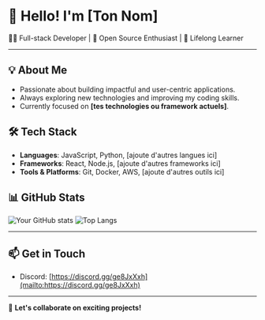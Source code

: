 # 👋 Hello! I'm [Ton Nom]

👨‍💻 Full-stack Developer | 🚀 Open Source Enthusiast | 🌱 Lifelong Learner

---

## 💡 About Me

- Passionate about building impactful and user-centric applications.
- Always exploring new technologies and improving my coding skills.
- Currently focused on **[tes technologies ou framework actuels]**.

## 🛠️ Tech Stack

- **Languages**: JavaScript, Python, [ajoute d'autres langues ici]
- **Frameworks**: React, Node.js, [ajoute d'autres frameworks ici]
- **Tools & Platforms**: Git, Docker, AWS, [ajoute d'autres outils ici]

## 📊 GitHub Stats

![Your GitHub stats](https://github-readme-stats.vercel.app/api?username=Patpat200&show_icons=true&theme=radical)
![Top Langs](https://github-readme-stats.vercel.app/api/top-langs/?username=Patpat200&layout=compact&theme=radical)

---

## 📫 Get in Touch

- Discord: [https://discord.gg/ge8JxXxh](mailto:https://discord.gg/ge8JxXxh)

---

💬 **Let's collaborate on exciting projects!**
